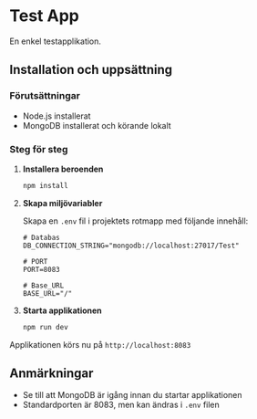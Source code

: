# Test App

En enkel testapplikation.

## Installation och uppsättning

### Förutsättningar

- Node.js installerat
- MongoDB installerat och körande lokalt

### Steg för steg

1. **Installera beroenden**
   ```bash
   npm install
   ```

2. **Skapa miljövariabler**
   
   Skapa en `.env` fil i projektets rotmapp med följande innehåll:
   ```env
   # Databas
   DB_CONNECTION_STRING="mongodb://localhost:27017/Test"

   # PORT
   PORT=8083

   # Base_URL
   BASE_URL="/"
   ```

3. **Starta applikationen**
   ```bash
   npm run dev
   ```

Applikationen körs nu på `http://localhost:8083`

## Anmärkningar

- Se till att MongoDB är igång innan du startar applikationen
- Standardporten är 8083, men kan ändras i `.env` filen